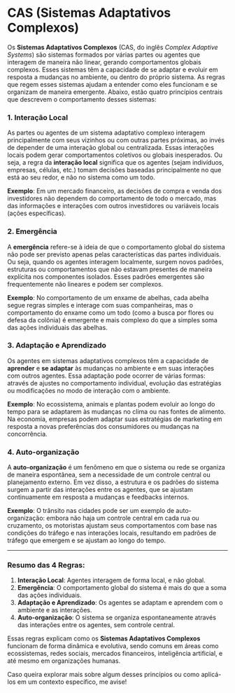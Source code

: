 # CAS (Sistemas Adaptativos Complexos)
Os **Sistemas Adaptativos Complexos** (CAS, do inglês *Complex Adaptive Systems*) são sistemas formados por várias partes ou agentes que interagem de maneira não linear, gerando comportamentos globais complexos. Esses sistemas têm a capacidade de se adaptar e evoluir em resposta a mudanças no ambiente, ou dentro do próprio sistema. As regras que regem esses sistemas ajudam a entender como eles funcionam e se organizam de maneira emergente. Abaixo, estão quatro princípios centrais que descrevem o comportamento desses sistemas:

### 1. **Interação Local**
   As partes ou agentes de um sistema adaptativo complexo interagem principalmente com seus vizinhos ou com outras partes próximas, ao invés de depender de uma interação global ou centralizada. Essas interações locais podem gerar comportamentos coletivos ou globais inesperados. Ou seja, a regra da **interação local** significa que os agentes (sejam indivíduos, empresas, células, etc.) tomam decisões baseadas principalmente no que está ao seu redor, e não no sistema como um todo.

   **Exemplo**: Em um mercado financeiro, as decisões de compra e venda dos investidores não dependem do comportamento de todo o mercado, mas das informações e interações com outros investidores ou variáveis locais (ações específicas).

### 2. **Emergência**
   A **emergência** refere-se à ideia de que o comportamento global do sistema não pode ser previsto apenas pelas características das partes individuais. Ou seja, quando os agentes interagem localmente, surgem novos padrões, estruturas ou comportamentos que não estavam presentes de maneira explícita nos componentes isolados. Esses padrões emergentes são frequentemente não lineares e podem ser complexos.

   **Exemplo**: No comportamento de um enxame de abelhas, cada abelha segue regras simples e interage com suas companheiras, mas o comportamento do enxame como um todo (como a busca por flores ou defesa da colônia) é emergente e mais complexo do que a simples soma das ações individuais das abelhas.

### 3. **Adaptação e Aprendizado**
   Os agentes em sistemas adaptativos complexos têm a capacidade de **aprender** e **se adaptar** às mudanças no ambiente e em suas interações com outros agentes. Essa adaptação pode ocorrer de várias formas: através de ajustes no comportamento individual, evolução das estratégias ou modificações no modo de interação com o ambiente.

   **Exemplo**: No ecossistema, animais e plantas podem evoluir ao longo do tempo para se adaptarem às mudanças no clima ou nas fontes de alimento. Na economia, empresas podem adaptar suas estratégias de marketing em resposta a novas preferências dos consumidores ou mudanças na concorrência.

### 4. **Auto-organização**
   A **auto-organização** é um fenômeno em que o sistema ou rede se organiza de maneira espontânea, sem a necessidade de um controle central ou planejamento externo. Em vez disso, a estrutura e os padrões do sistema surgem a partir das interações entre os agentes, que se ajustam continuamente em resposta a mudanças e feedbacks internos.

   **Exemplo**: O trânsito nas cidades pode ser um exemplo de auto-organização: embora não haja um controle central em cada rua ou cruzamento, os motoristas ajustam seus comportamentos com base nas condições do tráfego e nas interações locais, resultando em padrões de tráfego que emergem e se ajustam ao longo do tempo.

---

### Resumo das 4 Regras:

1. **Interação Local**: Agentes interagem de forma local, e não global.
2. **Emergência**: O comportamento global do sistema é mais do que a soma das ações individuais.
3. **Adaptação e Aprendizado**: Os agentes se adaptam e aprendem com o ambiente e as interações.
4. **Auto-organização**: O sistema se organiza espontaneamente através das interações entre os agentes, sem controle central.

Essas regras explicam como os **Sistemas Adaptativos Complexos** funcionam de forma dinâmica e evolutiva, sendo comuns em áreas como ecossistemas, redes sociais, mercados financeiros, inteligência artificial, e até mesmo em organizações humanas.

Caso queira explorar mais sobre algum desses princípios ou como aplicá-los em um contexto específico, me avise!